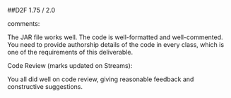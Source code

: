 ##D2F
1.75 / 2.0

comments:

The JAR file works well. The code is well-formatted and well-commented.
You need to provide authorship details of the code in every class, which is one of the requirements of this deliverable.

Code Review (marks updated on Streams):

You all did well on code review, giving reasonable feedback and constructive suggestions.
